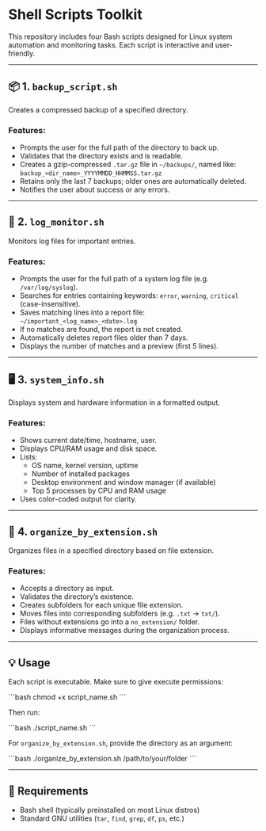 
# Shell Scripts Toolkit

This repository includes four Bash scripts designed for Linux system automation and monitoring tasks. Each script is interactive and user-friendly.

---

## 📦 1. `backup_script.sh`

Creates a compressed backup of a specified directory.

### Features:
- Prompts the user for the full path of the directory to back up.
- Validates that the directory exists and is readable.
- Creates a gzip-compressed `.tar.gz` file in `~/backups/`, named like:  
  `backup_<dir_name>_YYYYMMDD_HHMMSS.tar.gz`
- Retains only the last 7 backups; older ones are automatically deleted.
- Notifies the user about success or any errors.

---

## 📄 2. `log_monitor.sh`

Monitors log files for important entries.

### Features:
- Prompts the user for the full path of a system log file (e.g. `/var/log/syslog`).
- Searches for entries containing keywords: `error`, `warning`, `critical` (case-insensitive).
- Saves matching lines into a report file:  
  `~/important_<log_name>_<date>.log`
- If no matches are found, the report is not created.
- Automatically deletes report files older than 7 days.
- Displays the number of matches and a preview (first 5 lines).

---

## 🖥️ 3. `system_info.sh`

Displays system and hardware information in a formatted output.

### Features:
- Shows current date/time, hostname, user.
- Displays CPU/RAM usage and disk space.
- Lists:
  - OS name, kernel version, uptime
  - Number of installed packages
  - Desktop environment and window manager (if available)
  - Top 5 processes by CPU and RAM usage
- Uses color-coded output for clarity.

---

## 📂 4. `organize_by_extension.sh`

Organizes files in a specified directory based on file extension.

### Features:
- Accepts a directory as input.
- Validates the directory’s existence.
- Creates subfolders for each unique file extension.
- Moves files into corresponding subfolders (e.g. `.txt` → `txt/`).
- Files without extensions go into a `no_extension/` folder.
- Displays informative messages during the organization process.

---

## 💡 Usage

Each script is executable. Make sure to give execute permissions:

\`\`\`bash
chmod +x script_name.sh
\`\`\`

Then run:

\`\`\`bash
./script_name.sh
\`\`\`

For `organize_by_extension.sh`, provide the directory as an argument:

\`\`\`bash
./organize_by_extension.sh /path/to/your/folder
\`\`\`

---

## 📎 Requirements

- Bash shell (typically preinstalled on most Linux distros)
- Standard GNU utilities (`tar`, `find`, `grep`, `df`, `ps`, etc.)
